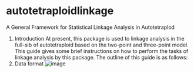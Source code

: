 # autotetraploidlinkage
A General Framework for Statistical Linkage Analysis in Autotetraplod

1.	Introduction
At present, this package is used to linkage analysis in the full-sib of autotetraploid based on the two-point and three-point model. This guide gives some brief instructions on how to perform the tasks of linkage analysis by this package. The outline of this guide is as follows: 
2.	Data format
![image](https://user-images.githubusercontent.com/12539203/109504757-daf4d300-7ad6-11eb-85ef-3bf0d2dfa2ee.png)


